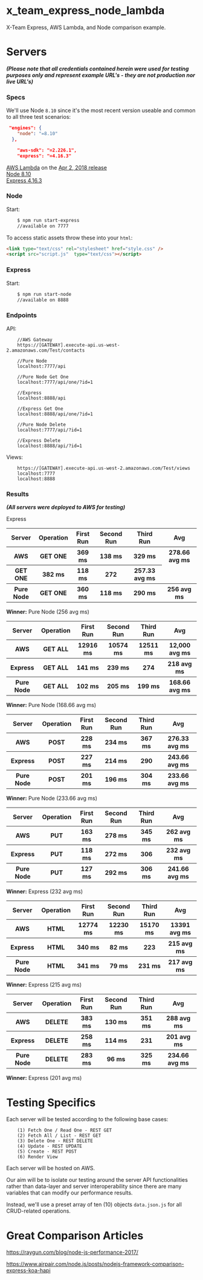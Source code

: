 # x_team_express_node_lambda

X-Team Express, AWS Lambda, and Node comparison example.

# Servers

***(Please note that all credentials contained herein were used for testing purposes only and represent example URL's - they are not production nor live URL's)***

### Specs

We'll use Node `8.10` since it's the most recent version useable and common to all three test scenarios:

```json
 "engines": {
    "node": "=8.10"
  },
```
```json
    "aws-sdk": "=2.226.1",
    "express": "=4.16.3"
```

<a href="https://docs.aws.amazon.com/lambda/latest/dg/programming-model.html">AWS Lambda</a> on the <a href="https://aws.amazon.com/about-aws/whats-new/2018/04/aws-lambda-supports-nodejs/">Apr 2, 2018 release</a>    
<a href="https://nodejs.org/en/download/releases/">Node 8.10</a>   
<a href="https://www.npmjs.com/package/express">Express 4.16.3</a>   

### Node

Start:
```bash
    $ npm run start-express
    //available on 7777
```
To access static assets throw these into your `html`:
```html
<link type="text/css" rel="stylesheet" href="style.css" />
<script src="script.js"  type="text/css"></script>
```
### Express

Start:
```bash
    $ npm run start-node
    //available on 8888
```

### Endpoints

API:
```
    //AWS Gateway
    https://[GATEWAY].execute-api.us-west-2.amazonaws.com/Test/contacts

    //Pure Node
    localhost:7777/api

    //Pure Node Get One
    localhost:7777/api/one/?id=1

    //Express
    localhost:8888/api

    //Express Get One
    localhost:8888/api/one/?id=1

    //Pure Node Delete
    localhost:7777/api/?id=1

    //Express Delete
    localhost:8888/api/?id=1
```

Views:
```
    https://[GATEWAY].execute-api.us-west-2.amazonaws.com/Test/views
    localhost:7777
    localhost:8888
```

### Results

***(All servers were deployed to AWS for testing)***

<table>
    <thead>
        <tr>
            <th>Server</th>
            <th>Operation</th>
            <th>First Run</th>
            <th>Second Run</th>
            <th>Third Run</th>
            <th>Avg</th>
        </tr>
    </thead>
    <tbody>
        <tr>
            <th>AWS</th>
            <th>GET ONE</th>
            <th>369 ms</th>
            <th>138 ms</th>
            <th>329 ms</th>
            <th>278.66 avg ms</th>
        </tr>
        <tr>
            <tr>Express</th>
            <th>GET ONE</th>
            <th>382 ms</th>
            <th>118 ms</th>
            <th>272</th>
            <th>257.33 avg ms</th>
         </tr>
         <tr>
             <th>Pure Node</th>
             <th>GET ONE</th>
             <th>360 ms</th>
             <th>118 ms</th>
             <th>290 ms</th>
             <th>256 avg ms</th>
         </tr>
    </tbody>
</table>

**Winner:** Pure Node (256 avg ms)

<table>
    <thead>
        <tr>
            <th>Server</th>
            <th>Operation</th>
            <th>First Run</th>
            <th>Second Run</th>
            <th>Third Run</th>
            <th>Avg</th>
        </tr>
    </thead>
    <tbody>
        <tr>
            <th>AWS</th>
            <th>GET ALL</th>
            <th>12916 ms</th>
            <th>10574 ms</th>
            <th>12511 ms</th>
            <th>12,000 avg ms</th>
        </tr>
        <tr>
            <th>Express</th>
            <th>GET ALL</th>
            <th>141 ms</th>
            <th>239 ms</th>
            <th>274</th>
            <th>218 avg ms</th>
         </tr>
         <tr>
             <th>Pure Node</th>
             <th>GET ALL</th>
             <th>102 ms</th>
             <th>205 ms</th>
             <th>199 ms</th>
             <th>168.66 avg ms</th>
         </tr>
    </tbody>
</table>

**Winner:** Pure Node (168.66 avg ms)

<table>
    <thead>
        <tr>
            <th>Server</th>
            <th>Operation</th>
            <th>First Run</th>
            <th>Second Run</th>
            <th>Third Run</th>
            <th>Avg</th>
        </tr>
    </thead>
    <tbody>
        <tr>
            <th>AWS</th>
            <th>POST</th>
            <th>228 ms</th>
            <th>234 ms</th>
            <th>367 ms</th>
            <th>276.33 avg ms</th>
        </tr>
        <tr>
            <th>Express</th>
            <th>POST</th>
            <th>227 ms</th>
            <th>214 ms</th>
            <th>290</th>
            <th>243.66 avg ms</th>
         </tr>
         <tr>
             <th>Pure Node</th>
             <th>POST</th>
             <th>201 ms</th>
             <th>196 ms</th>
             <th>304 ms</th>
             <th>233.66 avg ms</th>
         </tr>
    </tbody>
</table>

**Winner:** Pure Node (233.66 avg ms)

<table>
    <thead>
        <tr>
            <th>Server</th>
            <th>Operation</th>
            <th>First Run</th>
            <th>Second Run</th>
            <th>Third Run</th>
            <th>Avg</th>
        </tr>
    </thead>
    <tbody>
        <tr>
            <th>AWS</th>
            <th>PUT</th>
            <th>163 ms</th>
            <th>278 ms</th>
            <th>345 ms</th>
            <th>262 avg ms</th>
        </tr>
        <tr>
            <th>Express</th>
            <th>PUT</th>
            <th>118 ms</th>
            <th>272 ms</th>
            <th>306</th>
            <th>232 avg ms</th>
         </tr>
         <tr>
             <th>Pure Node</th>
             <th>PUT</th>
             <th>127 ms</th>
             <th>292 ms</th>
             <th>306 ms</th>
             <th>241.66 avg ms</th>
         </tr>
    </tbody>
</table>

**Winner:** Express (232 avg ms)

<table>
    <thead>
        <tr>
            <th>Server</th>
            <th>Operation</th>
            <th>First Run</th>
            <th>Second Run</th>
            <th>Third Run</th>
            <th>Avg</th>
        </tr>
    </thead>
    <tbody>
        <tr>
            <th>AWS</th>
            <th>HTML</th>
            <th>12774 ms</th>
            <th>12230 ms</th>
            <th>15170 ms</th>
            <th>13391 avg ms</th>
        </tr>
        <tr>
            <th>Express</th>
            <th>HTML</th>
            <th>340 ms</th>
            <th>82 ms</th>
            <th>223</th>
            <th>215 avg ms</th>
         </tr>
         <tr>
             <th>Pure Node</th>
             <th>HTML</th>
             <th>341 ms</th>
             <th>79 ms</th>
             <th>231 ms</th>
             <th>217 avg ms</th>
         </tr>
    </tbody>
</table>

**Winner:** Express (215 avg ms)

<table>
    <thead>
        <tr>
            <th>Server</th>
            <th>Operation</th>
            <th>First Run</th>
            <th>Second Run</th>
            <th>Third Run</th>
            <th>Avg</th>
        </tr>
    </thead>
    <tbody>
        <tr>
            <th>AWS</th>
            <th>DELETE</th>
            <th>383 ms</th>
            <th>130 ms</th>
            <th>351 ms</th>
            <th>288 avg ms</th>
        </tr>
        <tr>
            <th>Express</th>
            <th>DELETE</th>
            <th>258 ms</th>
            <th>114 ms</th>
            <th>231</th>
            <th>201 avg ms</th>
         </tr>
         <tr>
             <th>Pure Node</th>
             <th>DELETE</th>
             <th>283 ms</th>
             <th>96 ms</th>
             <th>325 ms</th>
             <th>234.66 avg ms</th>
         </tr>
    </tbody>
</table>

**Winner:** Express (201 avg ms)

# Testing Specifics

Each server will be tested according to the following base cases:
```
    (1) Fetch One / Read One - REST GET
    (2) Fetch All / List - REST GET
    (3) Delete One - REST DELETE
    (4) Update - REST UPDATE
    (5) Create - REST POST 
    (6) Render View
```

Each server will be hosted on AWS.

Our aim will be to isolate our testing around the server API functionalities rather than data-layer and server interoperability since there are many variables that can modify our performance results.

Instead, we'll use a preset array of ten (10) objects `data.json.js` for all CRUD-related operations.

# Great Comparison Articles

https://raygun.com/blog/node-js-performance-2017/

https://www.airpair.com/node.js/posts/nodejs-framework-comparison-express-koa-hapi